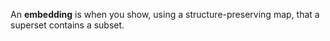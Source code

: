 An **embedding** is when you show, using a structure-preserving map, that a superset contains a subset.
